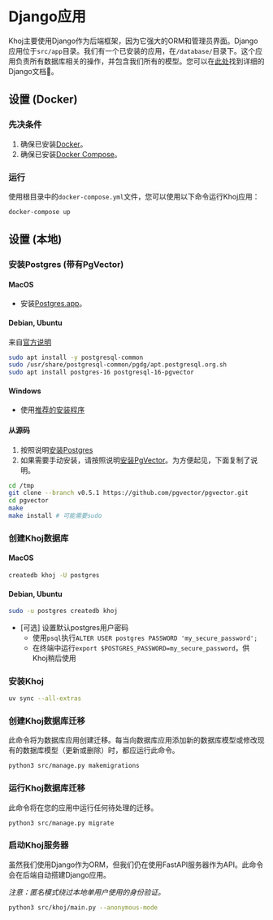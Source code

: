 # Django应用

Khoj主要使用Django作为后端框架，因为它强大的ORM和管理员界面。Django应用位于`src/app`目录。我们有一个已安装的应用，在`/database/`目录下。这个应用负责所有数据库相关的操作，并包含我们所有的模型。您可以在[此处](https://docs.djangoproject.com/en/4.2/)找到详细的Django文档🌈。

## 设置 (Docker)

### 先决条件
1. 确保已安装[Docker](https://docs.docker.com/get-docker/)。
2. 确保已安装[Docker Compose](https://docs.docker.com/compose/install/)。

### 运行

使用根目录中的`docker-compose.yml`文件，您可以使用以下命令运行Khoj应用：
```bash
docker-compose up
```

## 设置 (本地)

### 安装Postgres (带有PgVector)

#### MacOS
- 安装[Postgres.app](https://postgresapp.com/)。

#### Debian, Ubuntu
来自[官方说明](https://wiki.postgresql.org/wiki/Apt)

```bash
sudo apt install -y postgresql-common
sudo /usr/share/postgresql-common/pgdg/apt.postgresql.org.sh
sudo apt install postgres-16 postgresql-16-pgvector
```

#### Windows
- 使用[推荐的安装程序](https://www.postgresql.org/download/windows/)

#### 从源码
1. 按照说明[安装Postgres](https://www.postgresql.org/download/)
2. 如果需要手动安装，请按照说明[安装PgVector](https://github.com/pgvector/pgvector#installation)。为方便起见，下面复制了说明。

```bash
cd /tmp
git clone --branch v0.5.1 https://github.com/pgvector/pgvector.git
cd pgvector
make
make install # 可能需要sudo
```

### 创建Khoj数据库

#### MacOS
```bash
createdb khoj -U postgres
```

#### Debian, Ubuntu
```bash
sudo -u postgres createdb khoj
```

- [可选] 设置默认postgres用户密码
  - 使用`psql`执行`ALTER USER postgres PASSWORD 'my_secure_password';`
  - 在终端中运行`export $POSTGRES_PASSWORD=my_secure_password`，供Khoj稍后使用

### 安装Khoj

```bash
uv sync --all-extras
```

### 创建Khoj数据库迁移

此命令将为数据库应用创建迁移。每当向数据库应用添加新的数据库模型或修改现有的数据库模型（更新或删除）时，都应运行此命令。

```bash
python3 src/manage.py makemigrations
```

### 运行Khoj数据库迁移

此命令将在您的应用中运行任何待处理的迁移。
```bash
python3 src/manage.py migrate
```

### 启动Khoj服务器

虽然我们使用Django作为ORM，但我们仍在使用FastAPI服务器作为API。此命令会在后端自动搭建Django应用。

*注意：匿名模式绕过本地单用户使用的身份验证。*

```bash
python3 src/khoj/main.py --anonymous-mode
```
